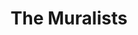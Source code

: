 ---
pid: CH963
title: The Muralists
location_transcription: South Str+11th Str
zipcode: '19129'
outside_phl: 
neighborhood: East Falls
age: '62'
age_range: 60-69
instagram: 
image_file_name: CH_963.jpg
proposal_transcription: A statue of adults and children painting a mural - there should
  be ladders involved.
topic: Art
topic_summary: '0'
type: Sculpture Statue
keywords_other: Children, adults, ladders, murals
credit: Gaidac Trapman O'Brian
image_labels: 
twitter: 
facebook: 
permalink: "/monuments/ch963/"
layout: item-page
---
